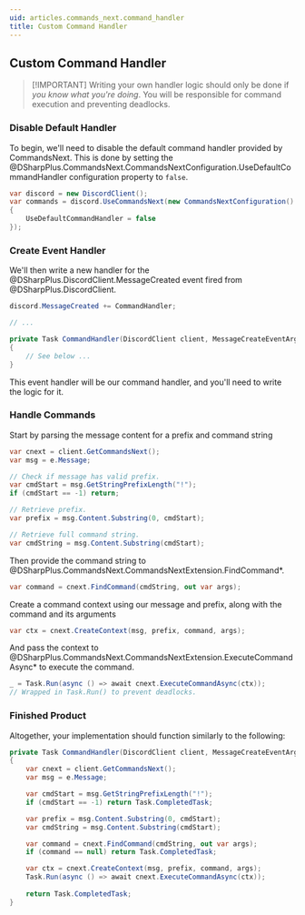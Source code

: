 ```yaml
---
uid: articles.commands_next.command_handler
title: Custom Command Handler
---
```


## Custom Command Handler
>
> [!IMPORTANT]
> Writing your own handler logic should only be done if *you know what you're doing*. You will be responsible for
> command execution and preventing deadlocks.

### Disable Default Handler

To begin, we'll need to disable the default command handler provided by CommandsNext. This is done by setting the
@DSharpPlus.CommandsNext.CommandsNextConfiguration.UseDefaultCommandHandler configuration property to `false`.

```cs
var discord = new DiscordClient();
var commands = discord.UseCommandsNext(new CommandsNextConfiguration()
{
    UseDefaultCommandHandler = false
});
```

### Create Event Handler

We'll then write a new handler for the @DSharpPlus.DiscordClient.MessageCreated event fired from
@DSharpPlus.DiscordClient.

```cs
discord.MessageCreated += CommandHandler;

// ...

private Task CommandHandler(DiscordClient client, MessageCreateEventArgs e)
{
    // See below ...
}
```

This event handler will be our command handler, and you'll need to write the logic for it.

### Handle Commands

Start by parsing the message content for a prefix and command string

```cs
var cnext = client.GetCommandsNext();
var msg = e.Message;

// Check if message has valid prefix.
var cmdStart = msg.GetStringPrefixLength("!");
if (cmdStart == -1) return;

// Retrieve prefix.
var prefix = msg.Content.Substring(0, cmdStart);

// Retrieve full command string.
var cmdString = msg.Content.Substring(cmdStart);
```

Then provide the command string to @DSharpPlus.CommandsNext.CommandsNextExtension.FindCommand*.

```cs
var command = cnext.FindCommand(cmdString, out var args);
```

Create a command context using our message and prefix, along with the command and its arguments

```cs
var ctx = cnext.CreateContext(msg, prefix, command, args);
```

And pass the context to @DSharpPlus.CommandsNext.CommandsNextExtension.ExecuteCommandAsync* to execute the command.

```cs
_ = Task.Run(async () => await cnext.ExecuteCommandAsync(ctx));
// Wrapped in Task.Run() to prevent deadlocks.
```

### Finished Product

Altogether, your implementation should function similarly to the following:

```cs
private Task CommandHandler(DiscordClient client, MessageCreateEventArgs e)
{
    var cnext = client.GetCommandsNext();
    var msg = e.Message;

    var cmdStart = msg.GetStringPrefixLength("!");
    if (cmdStart == -1) return Task.CompletedTask;

    var prefix = msg.Content.Substring(0, cmdStart);
    var cmdString = msg.Content.Substring(cmdStart);

    var command = cnext.FindCommand(cmdString, out var args);
    if (command == null) return Task.CompletedTask;

    var ctx = cnext.CreateContext(msg, prefix, command, args);
    Task.Run(async () => await cnext.ExecuteCommandAsync(ctx));
 
    return Task.CompletedTask;
}
```

